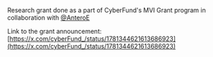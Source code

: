 Research grant done as a part of CyberFund's MVI Grant program in collaboration with [@AnteroE](https://github.com/AnteroE)

Link to the grant announcement: [https://x.com/cyberFund_/status/1781344621613686923](https://x.com/cyberFund_/status/1781344621613686923)
